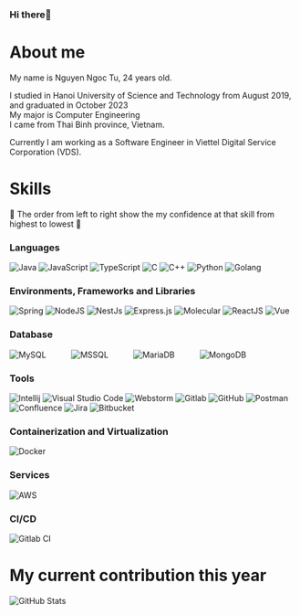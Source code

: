 ### Hi there👋
# About me

My name is Nguyen Ngoc Tu, 24 years old. <br />

I studied in Hanoi University of Science and Technology from August 2019, and graduated in October 2023<br />
My major is Computer Engineering <br />
I came from Thai Binh province, Vietnam. <br/>

Currently I am working as a Software Engineer in Viettel Digital Service Corporation (VDS). 

# Skills
💪 The order from left to right show the my confidence at that skill from highest to lowest 💪


### Languages
<div class="d-flex justify-content-between">
  <img alt="Java" src="https://img.shields.io/badge/Java-ED8B00?style=for-the-badge&logo=openjdk&logoColor=white"/> 
  <img alt="JavaScript" src="https://img.shields.io/badge/javascript-%23323330.svg?style=for-the-badge&logo=javascript&logoColor=%23F7DF1E"/>
  <img alt="TypeScript" src="https://img.shields.io/badge/TypeScript-3178C6?style=for-the-badge&logo=TypeScript&logoColor=FFF"/>
  <img alt="C" src="https://img.shields.io/badge/c-%2300599C.svg?style=for-the-badge&logo=c&logoColor=white"/>
  <img alt="C++" src="https://img.shields.io/badge/c++-%2300599C.svg?style=for-the-badge&logo=c%2B%2B&ogoColor=white"/>
  <img alt="Python" src="https://img.shields.io/badge/python-%2314354C.svg?style=for-the-badge&logo=python&logoColor=white"/>
  <img alt="Golang" src="https://img.shields.io/badge/golang-38c4e0.svg?style=for-the-badge&logo=go&logoColor=white"/>
</div>

### Environments, Frameworks and Libraries
<div class="d-flex justify-content-between">
  <img alt="Spring" src="https://img.shields.io/badge/spring-1957a8.svg?style=for-the-badge&logo=nest-dot-js&logoColor=white"/>
  <img alt="NodeJS" src="https://img.shields.io/badge/node.js-%2343853D.svg?style=for-the-badge&logo=node-dot-js&logoColor=white"/>
  <img alt="NestJs" src="https://img.shields.io/badge/nestjs-d6333c.svg?style=for-the-badge&logo=nest-dot-js&logoColor=white"/>
  <img alt="Express.js" src="https://img.shields.io/badge/express.js-%23404d59.svg?style=for-the-badge&logo=express&logoColor=%2361DAFB"/>
  <img alt="Molecular" src="https://img.shields.io/badge/node.js-%2343853D.svg?style=for-the-badge&logo=node-dot-js&logoColor=white"/>
  <img alt="ReactJS" src="https://img.shields.io/badge/-ReactJs-61DAFB?logo=react&logoColor=white&style=for-the-badge"/>
  <img alt="Vue" src="https://img.shields.io/badge/vue-%23000.svg?style=for-the-badge&logo=vue&logoColor=white"/>
</div>

### Database
<div class="d-flex justify-content-between">
  <img alt="MySQL" src="https://img.shields.io/badge/mysql-%2300f.svg?style=for-the-badge&logo=mysql&logoColor=white" style="margin-right:40px;"/>
  <img alt="MSSQL" src="https://img.shields.io/badge/mssql-%2300f.svg?style=for-the-badge&logo=mssql&logoColor=white" style="margin-right:40px;"/>
  <img alt="MariaDB" src="https://img.shields.io/badge/mariadb%2300f.svg?style=for-the-badge&logo=mysql&logoColor=white" style="margin-right:40px;"/>
  <img alt="MongoDB" src ="https://img.shields.io/badge/MongoDB-%234ea94b.svg?style=for-the-badge&logo=mongodb&logoColor=white" padding="10px"/>
</div>

### Tools
<div class="d-flex justify-content-between">
  <img alt="Intellij" src="https://img.shields.io/badge/intellij-098759.svg?style=for-the-badge&logo=intellij&logoColor=white"/>
  <img alt="Visual Studio Code" src="https://img.shields.io/badge/VisualStudioCode-0078d7.svg?style=for-the-badge&logo=visual-studio-code&logoColor=white"/>
  <img alt="Webstorm" src="https://img.shields.io/badge/PyCharm-000000.svg?style=for-the-badge&logo=PyCharm&logoColor=white"/>
  <img alt="Gitlab" src="https://img.shields.io/badge/gitlab-%FFFFFF.svg?style=for-the-badge&logo=github&logoColor=white"/>
  <img alt="GitHub" src="https://img.shields.io/badge/github-%23121011.svg?style=for-the-badge&logo=github&logoColor=white"/>
  <img alt="Postman" src="https://img.shields.io/badge/Postman-FF6C37?style=for-the-badge&logo=postman&logoColor=red" />
  <img alt="Confluence" src="https://img.shields.io/badge/intellij-098759.svg?style=for-the-badge&logo=intellij&logoColor=white"/>
  <img alt="Jira" src="https://img.shields.io/badge/intellij-098759.svg?style=for-the-badge&logo=intellij&logoColor=white"/>
  <img alt="Bitbucket" src="https://img.shields.io/badge/intellij-098759.svg?style=for-the-badge&logo=intellij&logoColor=white"/>
</div>

### Containerization and Virtualization
<div class="d-flex justify-content-between">
  <img alt="Docker" src="https://img.shields.io/badge/docker-%230db7ed.svg?style=for-the-badge&logo=docker&logoColor=white"/>
</div>

### Services
<div class="d-flex justify-content-between">
  <img alt="AWS" src="https://img.shields.io/badge/-AWS-005571?style=for-the-badge&logo=elasticsearch"/>
</div>

### CI/CD
<div class="d-flex justify-content-between">
  <img alt="Gitlab CI" src="https://img.shields.io/badge/Gitlab%20ci-%23326ce5.svg?style=for-the-badge&logo=kubernetes&logoColor=white"/>
</div>


  


# My current contribution this year
  <img align="left" alt="GitHub Stats" src="https://github-readme-stats.vercel.app/api?username=tunn194397&count_private=true&theme=tokyonight&show_icons=true&hide_border=false&title_color=ff652f&icon_color=FFE400&bg_color=09131B&text_color=ffffff&border_color=0c1a25" />

